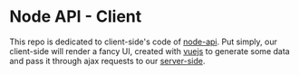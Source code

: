 # Node API - Client

This repo is dedicated to client-side's code of [node-api](https://github.com/jlozovei/node-api). Put simply, our client-side will render a fancy UI, created with [vuejs](https://vuejs.org) to generate some data and pass it through ajax requests to our [server-side](https://github.com/jlozovei/node-api-server).